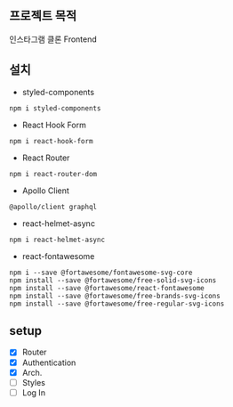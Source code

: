 ## 프로젝트 목적

인스타그램 클론 Frontend

## 설치

-   styled-components

```Shell
npm i styled-components
```

-   React Hook Form

```Shell
npm i react-hook-form
```

-   React Router

```Shell
npm i react-router-dom
```

-   Apollo Client

```Shell
@apollo/client graphql
```

-   react-helmet-async

```Shell
npm i react-helmet-async
```

-   react-fontawesome

```Shell
npm i --save @fortawesome/fontawesome-svg-core
npm install --save @fortawesome/free-solid-svg-icons
npm install --save @fortawesome/react-fontawesome
npm install --save @fortawesome/free-brands-svg-icons
npm install --save @fortawesome/free-regular-svg-icons
```

## setup

-   [x] Router
-   [x] Authentication
-   [x] Arch.
-   [ ] Styles
-   [ ] Log In
